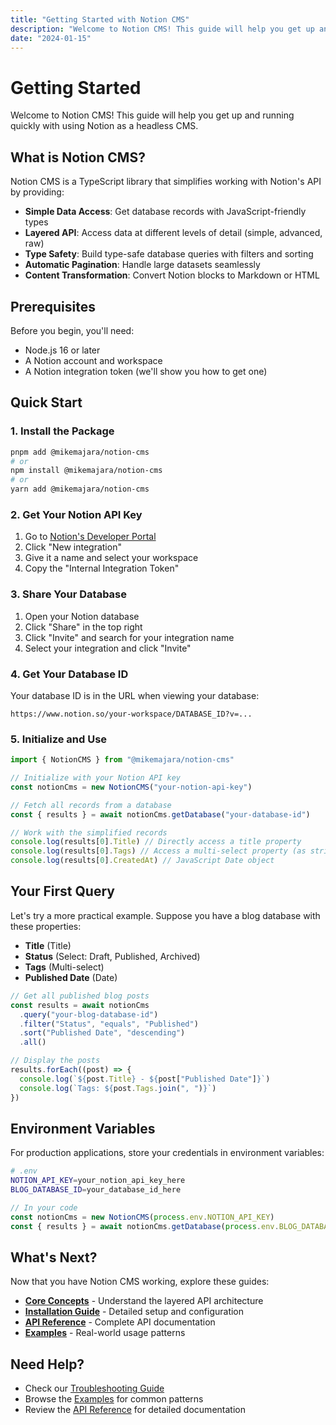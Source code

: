```yaml
---
title: "Getting Started with Notion CMS"
description: "Welcome to Notion CMS! This guide will help you get up and running quickly with using Notion as a headless CMS."
date: "2024-01-15"
---
```


# Getting Started

Welcome to Notion CMS! This guide will help you get up and running quickly with using Notion as a headless CMS.

## What is Notion CMS?

Notion CMS is a TypeScript library that simplifies working with Notion's API by providing:

- **Simple Data Access**: Get database records with JavaScript-friendly types
- **Layered API**: Access data at different levels of detail (simple, advanced, raw)
- **Type Safety**: Build type-safe database queries with filters and sorting
- **Automatic Pagination**: Handle large datasets seamlessly
- **Content Transformation**: Convert Notion blocks to Markdown or HTML

## Prerequisites

Before you begin, you'll need:

- Node.js 16 or later
- A Notion account and workspace
- A Notion integration token (we'll show you how to get one)

## Quick Start

### 1. Install the Package

```bash
pnpm add @mikemajara/notion-cms
# or
npm install @mikemajara/notion-cms
# or
yarn add @mikemajara/notion-cms
```

### 2. Get Your Notion API Key

1. Go to [Notion's Developer Portal](https://www.notion.so/my-integrations)
2. Click "New integration"
3. Give it a name and select your workspace
4. Copy the "Internal Integration Token"

### 3. Share Your Database

1. Open your Notion database
2. Click "Share" in the top right
3. Click "Invite" and search for your integration name
4. Select your integration and click "Invite"

### 4. Get Your Database ID

Your database ID is in the URL when viewing your database:

```
https://www.notion.so/your-workspace/DATABASE_ID?v=...
```

### 5. Initialize and Use

```typescript
import { NotionCMS } from "@mikemajara/notion-cms"

// Initialize with your Notion API key
const notionCms = new NotionCMS("your-notion-api-key")

// Fetch all records from a database
const { results } = await notionCms.getDatabase("your-database-id")

// Work with the simplified records
console.log(results[0].Title) // Directly access a title property
console.log(results[0].Tags) // Access a multi-select property (as string[])
console.log(results[0].CreatedAt) // JavaScript Date object
```

## Your First Query

Let's try a more practical example. Suppose you have a blog database with these properties:

- **Title** (Title)
- **Status** (Select: Draft, Published, Archived)
- **Tags** (Multi-select)
- **Published Date** (Date)

```typescript
// Get all published blog posts
const results = await notionCms
  .query("your-blog-database-id")
  .filter("Status", "equals", "Published")
  .sort("Published Date", "descending")
  .all()

// Display the posts
results.forEach((post) => {
  console.log(`${post.Title} - ${post["Published Date"]}`)
  console.log(`Tags: ${post.Tags.join(", ")}`)
})
```

## Environment Variables

For production applications, store your credentials in environment variables:

```bash
# .env
NOTION_API_KEY=your_notion_api_key_here
BLOG_DATABASE_ID=your_database_id_here
```

```typescript
// In your code
const notionCms = new NotionCMS(process.env.NOTION_API_KEY)
const { results } = await notionCms.getDatabase(process.env.BLOG_DATABASE_ID)
```

## What's Next?

Now that you have Notion CMS working, explore these guides:

- **[Core Concepts](./core-concepts.md)** - Understand the layered API architecture
- **[Installation Guide](./installation.md)** - Detailed setup and configuration
- **[API Reference](./api-reference/)** - Complete API documentation
- **[Examples](./examples/)** - Real-world usage patterns

## Need Help?

- Check our [Troubleshooting Guide](./troubleshooting.md)
- Browse the [Examples](./examples/) for common patterns
- Review the [API Reference](./api-reference/) for detailed documentation
